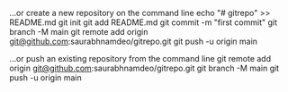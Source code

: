 …or create a new repository on the command line
echo "# gitrepo" >> README.md
git init
git add README.md
git commit -m "first commit"
git branch -M main
git remote add origin git@github.com:saurabhnamdeo/gitrepo.git
git push -u origin main


…or push an existing repository from the command line
git remote add origin git@github.com:saurabhnamdeo/gitrepo.git
git branch -M main
git push -u origin main
